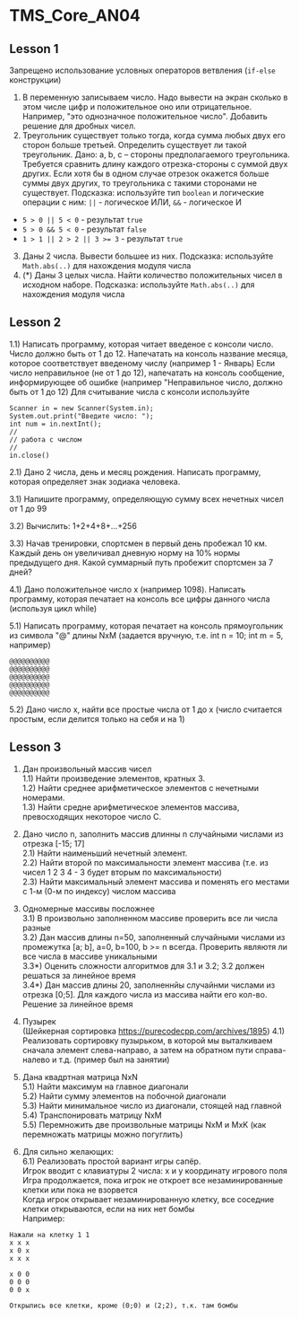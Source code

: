 # TMS_Core_AN04

## Lesson 1
Запрещено использование условных операторов ветвления (`if-else` конструкции)

1) В переменную записываем число. Надо вывести на экран сколько в этом
числе цифр и положительное оно или отрицательное. Например, "это
однозначное положительное число". Добавить решение для дробных чисел.
2) Треугольник существует только тогда, когда сумма любых двух его сторон
больше третьей. Определить существует ли такой треугольник. Дано: a, b, c –
стороны предполагаемого треугольника. Требуется сравнить длину каждого
отрезка-стороны с суммой двух других. Если хотя бы в одном случае отрезок
окажется больше суммы двух других, то треугольника с такими сторонами не
существует. Подсказка: используйте тип `boolean` и логические операции с ним: `||` - логическое ИЛИ, `&&` - логическое И
 * `5 > 0 || 5 < 0` - результат `true`
 * `5 > 0 && 5 < 0` - результат `false`
 * `1 > 1 || 2 > 2 || 3 >= 3` - результат `true`
3) Даны 2 числа. Вывести большее из них. Подсказка: используйте `Math.abs(..)` для нахождения модуля числа
4) (*) Даны 3 целых числа. Найти количество положительных чисел в исходном
наборе. Подсказка: используйте `Math.abs(..)` для нахождения модуля числа

## Lesson 2

1.1) Написать программу, которая читает введеное с консоли число. Число должно быть от 1 до 12. 
Напечатать на консоль название месяца, которое соответствует введеному числу (например 1 - Январь)
Если число неправильное (не от 1 до 12), напечатать на консоль сообщение, информирующее об ошибке (например "Неправильное число, должно быть от 1 до 12)
Для считывание числа с консоли используйте
```
Scanner in = new Scanner(System.in);
System.out.print("Введите число: ");
int num = in.nextInt();
//
// работа с числом
//
in.close()
```
2.1) Дано 2 числа, день и месяц рождения. Написать программу, которая определяет знак зодиака человека.

3.1) Напишите программу, определяющую сумму всех нечетных чисел от 1
до 99

3.2) Вычислить: 1+2+4+8+...+256

3.3) Начав тренировки, спортсмен в первый день пробежал 10 км. Каждый
день он увеличивал дневную норму на 10% нормы предыдущего дня. Какой
суммарный путь пробежит спортсмен за 7 дней?

4.1) Дано положительное число x (например 1098). Написать программу, которая печатает на консоль все цифры данного числа (используя цикл while)

5.1) Написать программу, которая печатает на консоль прямоугольник из символа "@" длины NxM (задается вручную, т.е. int n = 10; int m = 5, например)
```
@@@@@@@@@@
@@@@@@@@@@
@@@@@@@@@@
@@@@@@@@@@
@@@@@@@@@@
```
5.2) Дано число x, найти все простые числа от 1 до x (число считается простым, если делится только на себя и на 1) 

## Lesson 3
1) Дан произвольный массив чисел<br>
1.1) Найти произведение элементов, кратных 3.<br>
1.2) Найти среднее арифметическое элементов с нечетными номерами.<br>
1.3) Найти средне арифметическое элементов массива, превосходящих некоторое
число С.<br>

2) Дано число n, заполнить массив длинны n случайными числами из отрезка [-15; 17] <br>
2.1) Найти наименьший нечетный элемент.<br>
2.2) Найти второй по максимальности элемент массива (т.е. из чисел 1 2 3 4 - 3 будет вторым по максимальности) <br>
2.3) Найти максимальный элемент массива и поменять его местами с 1-м (0-м по индексу) числом массива <br>

3) Одномерные массивы посложнее <br>
3.1) В произвольно заполненном массиве проверить все ли числа разные <br>
3.2) Дан массив длины n=50, заполненный случайными числами из промежутка [a; b], a=0, b=100, b >= n всегда. Проверить являютя ли все числа в массиве уникальными <br>
3.3*) Оценить сложности алгоритмов для 3.1 и 3.2; 3.2 должен решаться за линейное время <br>
3.4*) Дан массив длины 20, заполненнйы случайнми числами из отрезка [0;5]. Для каждого числа из массива найти его кол-во. Решение за линейное время<br>

4) Пузырек <br> (Шейкерная сортировка https://purecodecpp.com/archives/1895)
4.1) Реализовать сортировку пузырьком, в которой мы выталкиваем сначала элемент слева-направо, а затем на обратном пути справа-налево и т.д. (пример был на занятии)

5) Дана квадртная матрица NxN <br>
5.1) Найти максимум на главное диагонали <br>
5.2) Найти сумму элементов на побочной диагонали <br>
5.3) Найти минимальное число из диагонали, стоящей над главной <br>
5.4) Транспонировать матрицу NxM <br>
5.5) Перемножить две произвольные матрицы NxM и MxK (как перемножать матрицы можно погуглить) <br>

6) Для сильно желающих: <br>
6.1) Реализовать простой вариант игры сапёр. <br>
Игрок вводит с клавиатуры 2 числа: x и y координату игрового поля<br>
Игра продолжается, пока игрок не откроет все незаминированные клетки или пока не взорвется<br>
Когда игрок открывает незаминированную клетку, все соседние клетки открываются, если на них нет бомбы<br>
Например:
```
Нажали на клетку 1 1
x x x
x 0 x
x x x

x 0 0
0 0 0
0 0 x

Открылись все клетки, кроме (0;0) и (2;2), т.к. там бомбы
```


